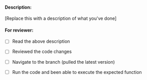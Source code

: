 #### Description:
[Replace this with a description of what you've done]

#### For reviewer:
- [ ] Read the above description
- [ ] Reviewed the code changes
- [ ] Navigate to the branch (pulled the latest version)
- [ ] Run the code and been able to execute the expected function

